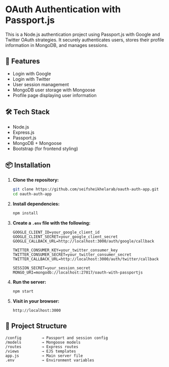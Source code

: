 
# OAuth Authentication with Passport.js

This is a Node.js authentication project using Passport.js with Google and Twitter OAuth strategies. It securely authenticates users, stores their profile information in MongoDB, and manages sessions.

## 🚀 Features

- Login with Google
- Login with Twitter
- User session management
- MongoDB user storage with Mongoose
- Profile page displaying user information

## 🛠️ Tech Stack

- Node.js
- Express.js
- Passport.js
- MongoDB + Mongoose
- Bootstrap (for frontend styling)

## 📦 Installation

1. **Clone the repository:**
   ```bash
   git clone https://github.com/seifsheikhelarab/oauth-auth-app.git
   cd oauth-auth-app
   ```

2. **Install dependencies:**
   ```bash
   npm install
   ```

3. **Create a `.env` file with the following:**
   ```env
   GOOGLE_CLIENT_ID=your_google_client_id
   GOOGLE_CLIENT_SECRET=your_google_client_secret
   GOOGLE_CALLBACK_URL=http://localhost:3000/auth/google/callback

   TWITTER_CONSUMER_KEY=your_twitter_consumer_key
   TWITTER_CONSUMER_SECRET=your_twitter_consumer_secret
   TWITTER_CALLBACK_URL=http://localhost:3000/auth/twitter/callback

   SESSION_SECRET=your_session_secret
   MONGO_URI=mongodb://localhost:27017/oauth-with-passportjs
   ```

4. **Run the server:**
   ```bash
   npm start
   ```

5. **Visit in your browser:**
   ```
   http://localhost:3000
   ```

## 📄 Project Structure

```
/config         → Passport and session config
/models         → Mongoose models
/routes         → Express routes
/views          → EJS templates
app.js          → Main server file
.env            → Environment variables
```